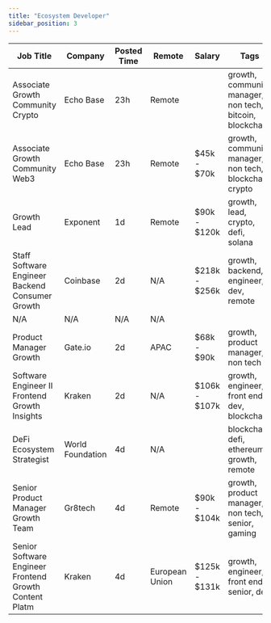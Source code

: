 ```yaml
---
title: "Ecosystem Developer"
sidebar_position: 3
---
```


| Job Title | Company | Posted Time | Remote | Salary | Tags | Apply Link |
|-----------|---------|-------------|--------|--------|------|------------|
| Associate Growth Community Crypto | Echo Base | 23h | Remote |  | growth, community manager, non tech, bitcoin, blockchain | [Apply](https://web3.career/associate-growth-community-crypto-echobase/98547) |
| Associate Growth Community Web3 | Echo Base | 23h | Remote | $45k - $70k | growth, community manager, non tech, blockchain, crypto | [Apply](https://web3.career/associate-growth-community-web3-echobase/98545) |
| Growth Lead | Exponent | 1d | Remote | $90k - $120k | growth, lead, crypto, defi, solana | [Apply](https://web3.career/growth-lead-exponent/98505) |
| Staff Software Engineer Backend Consumer Growth | Coinbase | 2d | N/A | $218k - $256k | growth, backend, engineer, dev, remote | [Apply](https://web3.career/staff-software-engineer-backend-consumer-growth-coinbase/98493) |
| N/A | N/A | N/A | N/A |  |  | [Apply](https://web3.career/metana) |
| Product Manager Growth | Gate.io | 2d | APAC | $68k - $90k | growth, product manager, non tech | [Apply](https://web3.career/product-manager-growth-gate-io/98415) |
| Software Engineer II Frontend Growth Insights | Kraken | 2d | N/A | $106k - $107k | growth, engineer, front end, dev, blockchain | [Apply](https://web3.career/software-engineer-ii-frontend-growth-insights-kraken/98360) |
| DeFi Ecosystem Strategist | World Foundation | 4d | N/A |  | blockchain, defi, ethereum, growth, remote | [Apply](https://web3.career/defi-ecosystem-strategist-world-foundation/98157) |
| Senior Product Manager Growth Team | Gr8tech | 4d | Remote | $90k - $104k | growth, product manager, non tech, senior, gaming | [Apply](https://web3.career/senior-product-manager-for-growth-team-gr8tech/97529) |
| Senior Software Engineer Frontend Growth Content Platm | Kraken | 4d | European Union | $125k - $131k | growth, engineer, front end, senior, dev | [Apply](https://web3.career/senior-software-engineer-frontend-growth-content-platform-kraken/98095) |
